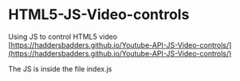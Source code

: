 # HTML5-JS-Video-controls
Using JS to control HTML5 video
[https://haddersbadders.github.io/Youtube-API-JS-Video-controls/](https://haddersbadders.github.io/Youtube-API-JS-Video-controls/)

The JS is inside the file index.js
